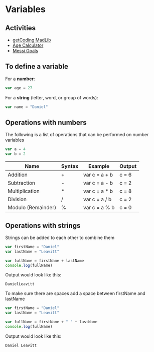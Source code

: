# Variables

## Activities

- [getCoding MadLib]()
- [Age Calculator](https://github.com/danleavitt0/codecamp-examples/tree/master/variables/examples/ageCalculator)
- [Messi Goals](https://github.com/danleavitt0/codecamp-examples/tree/master/variables/examples/messiGoals)


## To define a variable

For a **number**:
```js
var age = 27
```
For a **string** (letter, word, or group of words):
```js
var name = "Daniel"
```

## Operations with numbers

The following is a list of operations that can be performed on number variables

```js
var a = 4
var b = 2
```

Name | Syntax | Example | Output
--------|------|------|-------
Addition | + | var c = a + b | c = 6
Subtraction | - | var c = a - b | c = 2
Multiplication | * | var c = a * b | c = 8
Division | / | var c = a / b | c = 2
Modulo (Remainder) | % | var c = a % b | c = 0

## Operations with strings

Strings can be added to each other to combine them

```js
var firstName = "Daniel"
var lastName = "Leavitt"

var fullName = firstName + lastName
console.log(fullName)
```
Output would look like this:
```
DanielLeavitt
```

To make sure there are spaces add a space between firstName and lastName
```js
var firstName = "Daniel"
var lastName = "Leavitt"

var fullName = firstName + " " + lastName
console.log(fullName)
```
Output would look like this:
```
Daniel Leavitt
```
